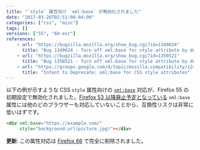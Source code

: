 ```yaml
---
title: "`style` 属性向け `xml:base` が無効化されました"
date: "2017-03-26T02:51:00-04:00"
categories: ["css", "misc"]
tags: []
versions: ["55", "60-esr"]
references:
    - url: "https://bugzilla.mozilla.org/show_bug.cgi?id=1349024"
      title: "Bug 1349024 - Turn off xml:base for style attribute by default on aurora and nightly"
    - url: "https://bugzilla.mozilla.org/show_bug.cgi?id=1350521"
      title: "Bug 1350521 - Turn off xml:base for style attribute by default for all channels"
    - url: "https://groups.google.com/d/topic/mozilla.compatibility/z2syZhkI1-U/discussion"
      title: "Intent to Deprecate: xml:base for CSS style attributes"
---
```

以下の例が示すような CSS `style` 属性向けの [`xml:base`](https://www.w3.org/TR/xmlbase/) 対応が、Firefox 55 の初期設定で無効化されました。[Firefox 53 以降廃止予定となっている](https://www.fxsitecompat.dev/ja/docs/2017/xml-base-attribute-has-been-deprecated/) `xml:base` 属性には他のどのブラウザーも対応していないことから、互換性リスクは非常に低いはずです。

```html
<div xml:base="https://example.com/"
     style="background:url(picture.jpg)"></div>
```

**更新**: この属性対応は [Firefox 66](https://www.fxsitecompat.dev/ja/docs/2018/xml-base-attribute-is-no-longer-supported/) で完全に削除されました。
